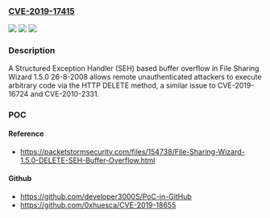 ### [CVE-2019-17415](https://cve.mitre.org/cgi-bin/cvename.cgi?name=CVE-2019-17415)
![](https://img.shields.io/static/v1?label=Product&message=n%2Fa&color=blue)
![](https://img.shields.io/static/v1?label=Version&message=n%2Fa&color=blue)
![](https://img.shields.io/static/v1?label=Vulnerability&message=n%2Fa&color=brighgreen)

### Description

A Structured Exception Handler (SEH) based buffer overflow in File Sharing Wizard 1.5.0 26-8-2008 allows remote unauthenticated attackers to execute arbitrary code via the HTTP DELETE method, a similar issue to CVE-2019-16724 and CVE-2010-2331.

### POC

#### Reference
- https://packetstormsecurity.com/files/154738/File-Sharing-Wizard-1.5.0-DELETE-SEH-Buffer-Overflow.html

#### Github
- https://github.com/developer3000S/PoC-in-GitHub
- https://github.com/0xhuesca/CVE-2019-18655


